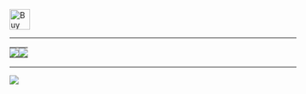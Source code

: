 <a href='https://ko-fi.com/O4O1DV77' target='_blank'><img height='36' src='https://cdn.ko-fi.com/cdn/kofi1.png?v=3' alt='Buy Me a Coffee at ko-fi.com' /></a>

---

<table>
	  <tr>
		<td align="center" style="padding:0;width:50%;">
		  <img align="center" src="https://github-readme-stats.vercel.app/api?username=depthbomb&show_icons=true&theme=dracula&2">
		</td>
		<td align="center" style="padding:0;width:50%;">
		  <img align="center" src="https://github-readme-stats.vercel.app/api/top-langs/?username=depthbomb&theme=dracula&2">
		</td>
	  </tr>
</table>

---

<img src="https://komarev.com/ghpvc/?username=depthbomb&style=flat-square&color=E11D48">
